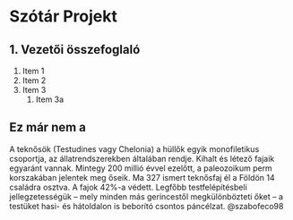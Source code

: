 # Szótár Projekt

## 1. Vezetői összefoglaló
1. Item 1
1. Item 2
1. Item 3
   1. Item 3a
## Ez már nem a 

   A teknősök (Testudines vagy Chelonia) a hüllők egyik monofiletikus csoportja, az állatrendszerekben általában rendje. Kihalt és létező fajaik egyaránt vannak. Mintegy 200 millió évvel ezelőtt, a paleozoikum perm korszakában jelentek meg őseik. Ma 327 ismert teknősfaj él a Földön 14 családra osztva. A fajok 42%-a védett. Legfőbb testfelépítésbeli jellegzetességük – mely minden más gerincestől megkülönbözteti őket – a testüket hasi- és hátoldalon is beborító csontos páncélzat.
  @szabofeco98

